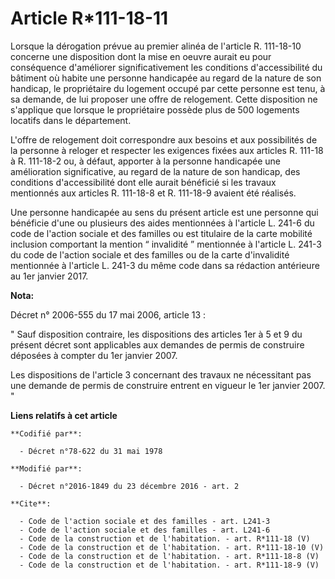# Article R*111-18-11

Lorsque la dérogation prévue au premier alinéa de l'article R. 111-18-10 concerne une disposition dont la mise en oeuvre
aurait eu pour conséquence d'améliorer significativement les conditions d'accessibilité du bâtiment où habite une personne
handicapée au regard de la nature de son handicap, le propriétaire du logement occupé par cette personne est tenu, à sa
demande, de lui proposer une offre de relogement. Cette disposition ne s'applique que lorsque le propriétaire possède plus de
500 logements locatifs dans le département. 

L'offre de relogement doit correspondre aux besoins et aux possibilités de la personne à reloger et respecter les exigences
fixées aux articles R. 111-18 à R. 111-18-2 ou, à défaut, apporter à la personne handicapée une amélioration significative,
au regard de la nature de son handicap, des conditions d'accessibilité dont elle aurait bénéficié si les travaux mentionnés
aux articles R. 111-18-8 et R. 111-18-9 avaient été réalisés. 

Une personne handicapée au sens du présent article est une personne qui bénéficie d'une ou plusieurs des aides mentionnées à
l'article L. 241-6 du code de l'action sociale et des familles ou est titulaire de la carte mobilité inclusion comportant la
mention “ invalidité ” mentionnée à l'article L. 241-3 du code de l'action sociale et des familles ou de la carte
d'invalidité mentionnée à l'article L. 241-3 du même code dans sa rédaction antérieure au 1er janvier 2017.

**Nota:**

Décret n° 2006-555 du 17 mai 2006, article 13 : 

" Sauf disposition contraire, les dispositions des articles 1er à 5 et 9 du présent décret sont applicables aux demandes de
permis de construire déposées à compter du 1er janvier 2007. 

Les dispositions de l'article 3 concernant des travaux ne nécessitant pas une demande de permis de construire entrent en
vigueur le 1er janvier 2007. "

**Liens relatifs à cet article**

	**Codifié par**:

	  - Décret n°78-622 du 31 mai 1978

	**Modifié par**:

	  - Décret n°2016-1849 du 23 décembre 2016 - art. 2

	**Cite**:

	  - Code de l'action sociale et des familles - art. L241-3
	  - Code de l'action sociale et des familles - art. L241-6
	  - Code de la construction et de l'habitation. - art. R*111-18 (V)
	  - Code de la construction et de l'habitation. - art. R*111-18-10 (V)
	  - Code de la construction et de l'habitation. - art. R*111-18-8 (V)
	  - Code de la construction et de l'habitation. - art. R*111-18-9 (V)
